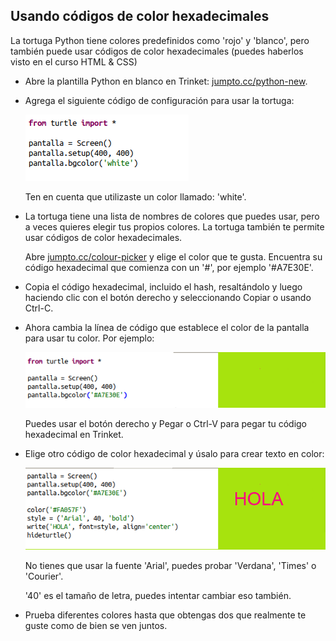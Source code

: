 ## Usando códigos de color hexadecimales

La tortuga Python tiene colores predefinidos como 'rojo' y 'blanco', pero también puede usar códigos de color hexadecimales (puedes haberlos visto en el curso HTML & CSS)

+ Abre la plantilla Python en blanco en Trinket: <a href="http://jumpto.cc/python-new" target="_blank">jumpto.cc/python-new</a>.

+ Agrega el siguiente código de configuración para usar la tortuga:
    
    ![captura de pantalla](images/colourful-setup.png)
    
    Ten en cuenta que utilizaste un color llamado: 'white'.

+ La tortuga tiene una lista de nombres de colores que puedes usar, pero a veces quieres elegir tus propios colores. La tortuga también te permite usar códigos de color hexadecimales.
    
    Abre <a href="http://jumpto.cc/colour-picker" target="_blank">jumpto.cc/colour-picker</a> y elige el color que te gusta. Encuentra su código hexadecimal que comienza con un '#', por ejemplo '#A7E30E'.

+ Copia el código hexadecimal, incluido el hash, resaltándolo y luego haciendo clic con el botón derecho y seleccionando Copiar o usando Ctrl-C.

+ Ahora cambia la línea de código que establece el color de la pantalla para usar tu color. Por ejemplo:
    
    ![captura de pantalla](images/colourful-background.png)
    
    Puedes usar el botón derecho y Pegar o Ctrl-V para pegar tu código hexadecimal en Trinket.

+ Elige otro código de color hexadecimal y úsalo para crear texto en color:
    
    ![captura de pantalla](images/colourful-write.png)
    
    No tienes que usar la fuente 'Arial', puedes probar 'Verdana', 'Times' o 'Courier'.
    
    '40' es el tamaño de letra, puedes intentar cambiar eso también.

+ Prueba diferentes colores hasta que obtengas dos que realmente te guste como de bien se ven juntos.